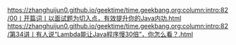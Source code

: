 

<https://zhanghuijun0.github.io/geektime/time.geekbang.org:column:intro:82/00丨开篇词丨以面试题为切入点，有效提升你的Java内功.html>
<https://zhanghuijun0.github.io/geektime/time.geekbang.org:column:intro:82/第34讲丨有人说“Lambda能让Java程序慢30倍”，你怎么看？.html>